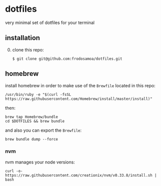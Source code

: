 # dotfiles

very minimal set of dotfiles for your terminal

## installation

0. clone this repo:

   `$ git clone git@github.com:frodosamoa/dotfiles.git`

## homebrew

install homebrew in order to make use of the `Brewfile` located in this repo:

    /usr/bin/ruby -e "$(curl -fsSL https://raw.githubusercontent.com/Homebrew/install/master/install)"

then:

    brew tap Homebrew/bundle
    cd $DOTFILES && brew bundle

and also you can export the `Brewfile`:

    brew bundle dump --force

### nvm

nvm manages your node versions:

    curl -o- https://raw.githubusercontent.com/creationix/nvm/v0.33.8/install.sh | bash
